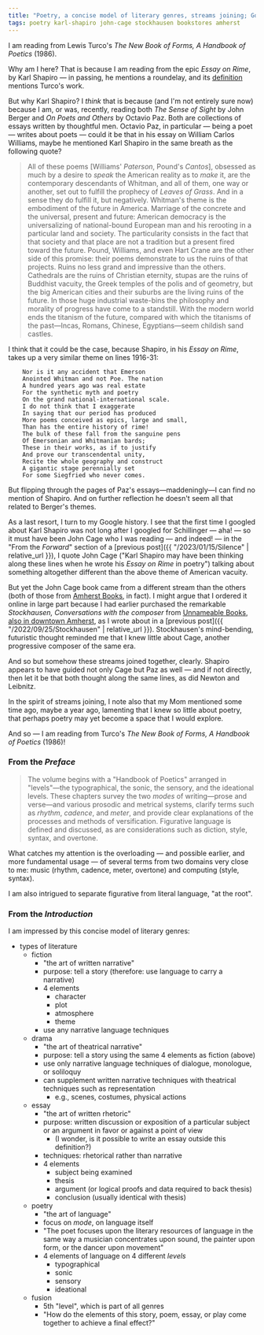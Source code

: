 ```yaml
---
title: "Poetry, a concise model of literary genres, streams joining; Google history"
tags: poetry karl-shapiro john-cage stockhausen bookstores amherst
---
```


I am reading from Lewis Turco's _The New Book of Forms, A Handbook of Poetics_ (1986).

Why am I here? That is because I am reading from the epic _Essay on Rime_, by Karl Shapiro — in passing, he mentions a roundelay, and its [definition](https://www.writersdigest.com/write-better-poetry/roundelay-poetic-form) mentions Turco's work.

But why Karl Shapiro? I _think_ that is because (and I'm not entirely sure now) because I am, or was, recently, reading both _The Sense of Sight_ by John Berger and _On Poets and Others_ by Octavio Paz. Both are collections of essays written by thoughtful men. Octavio Paz, in particular — being a poet — writes about poets — could it be that in his essay on William Carlos Williams, maybe he mentioned Karl Shapiro in the same breath as the following quote?

> All of these poems \[Williams' _Paterson_, Pound's _Cantos_\], obsessed as much by a desire to _speak_ the American reality as to _make_ it, are the contemporary descendants of Whitman, and all of them, one way or another, set out to fulfill the prophecy of _Leaves of Grass_. And in a sense they do fulfill it, but negatively. Whitman's theme is the embodiment of the future in America. Marriage of the concrete and the universal, present and future: American democracy is the universalizing of national-bound European man and his rerooting in a particular land and society. The particularity consists in the fact that that society and that place are not a tradition but a present fired toward the future. Pound, Williams, and even Hart Crane are the other side of this promise: their poems demonstrate to us the ruins of that projects. Ruins no less grand and impressive than the others. Cathedrals are the ruins of Christian eternity, stupas are the ruins of Buddhist vacuity, the Greek temples of the polis and of geometry, but the big American cities and their suburbs are the living ruins of the future. In those huge industrial waste-bins the philosophy and morality of progress have come to a standstill. With the modern world ends the titanism of the future, compared with which the titanisms of the past—Incas, Romans, Chinese, Egyptians—seem childish sand castles.

I think that it could be the case, because Shapiro, in his _Essay on Rime_, takes up a very similar theme on lines 1916-31:

        Nor is it any accident that Emerson
        Anointed Whitman and not Poe. The nation
        A hundred years ago was real estate
        For the synthetic myth and poetry
        On the grand national-international scale.
        I do not think that I exaggerate
        In saying that our period has produced
        More poems conceived as epics, large and small,
        Than has the entire history of rime!
        The bulk of these fall from the sanguine pens
        Of Emersonian and Whitmanian bards;
        These in their works, as if to justify
        And prove our transcendental unity,
        Recite the whole geography and construct
        A gigantic stage perennially set
        For some Siegfried who never comes.

But flipping through the pages of Paz's essays—maddeningly—I can find no mention of Shapiro. And on further reflection he doesn't seem all that related to Berger's themes.

As a last resort, I turn to my Google history. I see that the first time I googled about Karl Shapiro was not long after I googled for Schillinger — aha! — so it must have been John Cage who I was reading — and indeed! — in the "From the _Forward_" section of a [previous post]({{ "/2023/01/15/Silence" | relative_url }}), I quote John Cage ("Karl Shapiro may have been thinking along these lines when he wrote his _Essay on Rime_ in poetry") talking about something altogether different than the above theme of American vacuity.

But yet the John Cage book came from a different stream than the others (both of those from [Amherst Books](https://www.amherstbooks.com/), in fact). I might argue that I ordered it online in large part because I had earlier purchased the remarkable _Stockhausen, Conversations with the composer_ from [Unnameable Books, also in downtown Amherst](https://www.instagram.com/unnameablebooks_amherst), as I wrote about in a [previous post]({{ "/2022/09/25/Stockhausen" | relative_url }}). Stockhausen's mind-bending, futuristic thought reminded me that I knew little about Cage, another progressive composer of the same era.

And so but somehow these streams joined together, clearly. Shapiro appears to have guided not only Cage but Paz as well — and if not directly, then let it be that both thought along the same lines, as did Newton and Leibnitz.

In the spirit of streams joining, I note also that my Mom mentioned some time ago, maybe a year ago, lamenting that I knew so little about poetry, that perhaps poetry may yet become a space that I would explore.

And so — I am reading from Turco's _The New Book of Forms, A Handbook of Poetics_ (1986)!

### From the _Preface_

> The volume begins with a "Handbook of Poetics" arranged in "levels"—the typographical, the sonic, the sensory, and the ideational levels. These chapters survey the two _modes_ of writing—prose and verse—and various prosodic and metrical systems, clarify terms such as _rhythm_, _cadence_, and _meter_, and provide clear explanations of the processes and methods of versification. Figurative language is defined and discussed, as are considerations such as diction, style, syntax, and overtone.

What catches my attention is the overloading — and possible earlier, and more fundamental usage — of several terms from two domains very close to me: music (rhythm, cadence, meter, overtone) and computing (style, syntax).

I am also intrigued to separate figurative from literal language, "at the root".

### From the _Introduction_

I am impressed by this concise model of literary genres:

- types of literature
  - fiction
    - "the art of written narrative"
    - purpose: tell a story (therefore: use language to carry a narrative)
    - 4 elements
      - character
      - plot
      - atmosphere
      - theme
    - use any narrative language techniques
  - drama
    - "the art of theatrical narrative"
    - purpose: tell a story using the same 4 elements as fiction (above)
    - use only narrative language techniques of dialogue, monologue, or soliloquy
    - can supplement written narrative techniques with theatrical techniques such as representation
      - e.g., scenes, costumes, physical actions
  - essay
    - "the art of written rhetoric"
    - purpose: written discussion or exposition of a particular subject or an argument in favor or against a point of view
      - (I wonder, is it possible to write an essay outside this definition?)
    - techniques: rhetorical rather than narrative
    - 4 elements
      - subject being examined
      - thesis
      - argument (or logical proofs and data required to back thesis)
      - conclusion (usually identical with thesis)
  - poetry
    - "the art of language"
    - focus on _mode_, on language itself
    - "The poet focuses upon the literary resources of language in the same way a musician concentrates upon sound, the painter upon form, or the dancer upon movement"
    - 4 elements of language on 4 different _levels_
      - typographical
      - sonic
      - sensory
      - ideational
  - fusion
    - 5th "level", which is part of all genres
    - "How do the elements of this story, poem, essay, or play come together to achieve a final effect?"
